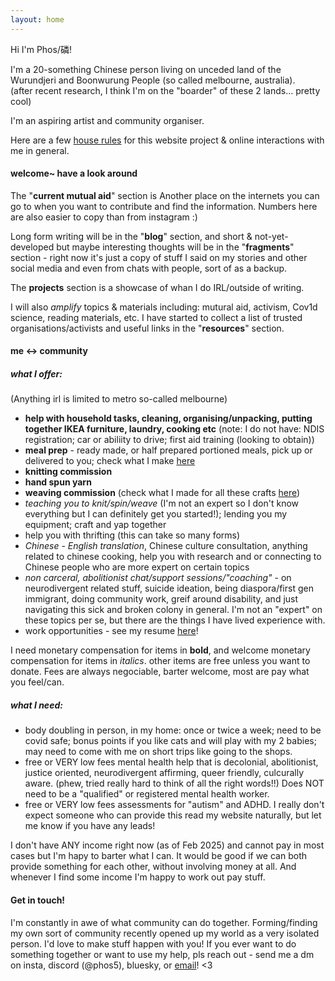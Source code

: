 ```yaml
---
layout: home
---
```


Hi I'm Phos/磷!  

I'm a 20-something Chinese person living on unceded land of the Wurundjeri and Boonwurung People (so called melbourne, australia).  
(after recent research, I think I'm on the "boarder" of these 2 lands... pretty cool)  

I'm an aspiring artist and community organiser.

Here are a few [house rules](https://phosworld.xyz/house-rules) for this website project & online interactions with me in general.  


#### welcome~ have a look around

The "**current mutual aid**" section is Another place on the internets you can go to when you want to contribute and find the information. Numbers here are also easier to copy than from instagram :)  

Long form writing will be in the "**blog**" section, and short & not-yet-developed but maybe interesting thoughts will be in the "**fragments**" section - right now it's just a copy of stuff I said on my stories and other social media and even from chats with people, sort of as a backup.  

The **projects** section is a showcase of whan I do IRL/outside of writing.  

I will also *amplify* topics & materials including: mutural aid, activism, Cov1d science, reading materials, etc. I have started to collect a list of trusted organisations/activists and useful links in the "**resources**" section.  


#### me ↔ community

##### what I offer:
(Anything irl is limited to metro so-called melbourne)
- **help with household tasks, cleaning, organising/unpacking, putting together IKEA furniture, laundry, cooking etc** (note: I do not have: NDIS registration; car or abiliity to drive; first aid training (looking to obtain))
- **meal prep** - ready made, or half prepared portioned meals, pick up or delivered to you; check what I make [here]()
- **knitting commission**
- **hand spun yarn**
- **weaving commission** (check what I made for all these crafts [here]())
- *teaching you to knit/spin/weave* (I'm not an expert so I don't know everything but I can definitely get you started!); lending you my equipment; craft and yap together
- help you with thrifting (this can take so many forms)
- *Chinese - English translation*, Chinese culture consultation, anything related to chinese cooking, help you with research and or connecting to Chinese people who are more expert on certain topics
- *non carceral, abolitionist chat/support sessions/"coaching"* - on neurodivergent related stuff, suicide ideation, being diaspora/first gen immigrant, doing community work, greif around disability, and just navigating this sick and broken colony in general. I'm not an "expert" on these topics per se, but there are the things I have lived experience with.
- work opportunities - see my resume [here]()!

I need monetary compensation for items in **bold**, and welcome monetary compensation for items in *italics*. other items are free unless you want to donate. Fees are always negociable, barter welcome, most are pay what you feel/can.

##### what I need:
- body doubling in person, in my home: once or twice a week; need to be covid safe; bonus points if you like cats and will play with my 2 babies; may need to come with me on short trips like going to the shops.
- free or VERY low fees mental health help that is decolonial, abolitionist, justice oriented, neurodivergent affirming, queer friendly, culcurally aware. (phew, tried really hard to think of all the right words!!) Does NOT need to be a "qualified" or registered mental health worker.
- free or VERY low fees assessments for "autism" and ADHD. I really don't expect someone who can provide this read my website naturally, but let me know if you have any leads!

I don't have ANY income right now (as of Feb 2025) and cannot pay in most cases but I'm hapy to barter what I can. It would be good if we can both provide something for each other, without involving money at all. And whenever I find some income I'm happy to work out pay stuff.

#### Get in touch!

I'm constantly in awe of what community can do together. Forming/finding my own sort of community recently opened up my world as a very isolated person. I'd love to make stuff happen with you! If you ever want to do something together or want to use my help, pls reach out - send me a dm on insta, discord (@phos5), bluesky, or [email](mailto:contact.phosworld@protonmail.com)! <3